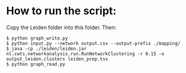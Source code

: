 # How to run the script:
Copy the Leiden folder into this folder. Then:
```console
$ python graph_write.py
$ python input.py --network output.csv --output-prefix ./mapping/
$ java -cp ./leiden/leiden.jar nl.cwts.networkanalysis.run.RunNetworkClustering -r 0.15 -o output_leiden.clusters leiden_prep.tsv
$ python graph_read.py
```

